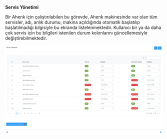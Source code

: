 **Servis Yönetimi**

Bir Ahenk için çalıştırılabilen bu görevde, Ahenk makinesinde var olan tüm servisler, adı, anlık durumu, makina 
açıldığında otomatik başlatılıp başlatılmadığı bilgisiyle bu ekranda listelenmektedir. Kullanıcı bir ya da daha çok 
servis için bu bilgileri istenilen durum kolonlarını güncellemesiyle değiştirebilmektedir.

![Servis Yonetimi](../images/computerManagement/serviceManagement.png)
